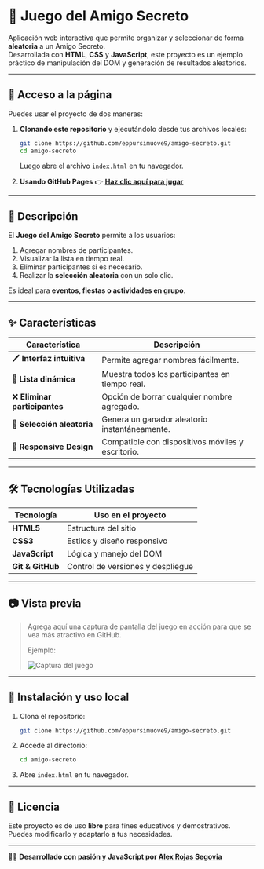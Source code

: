 # 🎁 Juego del Amigo Secreto

Aplicación web interactiva que permite organizar y seleccionar de forma **aleatoria** a un Amigo Secreto.  
Desarrollada con **HTML**, **CSS** y **JavaScript**, este proyecto es un ejemplo práctico de manipulación del DOM y generación de resultados aleatorios.

---

## 🚀 Acceso a la página

Puedes usar el proyecto de dos maneras:

1. **Clonando este repositorio** y ejecutándolo desde tus archivos locales:
   ```bash
   git clone https://github.com/eppursimuove9/amigo-secreto.git
   cd amigo-secreto
   ```
   Luego abre el archivo `index.html` en tu navegador.

2. **Usando GitHub Pages**
   👉 [**Haz clic aquí para jugar**](https://eppursimuove9.github.io/amigo-secreto/)

---

## 📜 Descripción

El **Juego del Amigo Secreto** permite a los usuarios:
1. Agregar nombres de participantes.
2. Visualizar la lista en tiempo real.
3. Eliminar participantes si es necesario.
4. Realizar la **selección aleatoria** con un solo clic.

Es ideal para **eventos, fiestas o actividades en grupo**.

---

## ✨ Características

| Característica | Descripción |
| -------------- | ----------- |
| 🖊 **Interfaz intuitiva** | Permite agregar nombres fácilmente. |
| 📜 **Lista dinámica** | Muestra todos los participantes en tiempo real. |
| ❌ **Eliminar participantes** | Opción de borrar cualquier nombre agregado. |
| 🎲 **Selección aleatoria** | Genera un ganador aleatorio instantáneamente. |
| 📱 **Responsive Design** | Compatible con dispositivos móviles y escritorio. |

---

## 🛠 Tecnologías Utilizadas

| Tecnología | Uso en el proyecto |
| ---------- | ------------------ |
| **HTML5** | Estructura del sitio |
| **CSS3** | Estilos y diseño responsivo |
| **JavaScript** | Lógica y manejo del DOM |
| **Git & GitHub** | Control de versiones y despliegue |

---

## 📷 Vista previa

> Agrega aquí una captura de pantalla del juego en acción para que se vea más atractivo en GitHub.
>
> Ejemplo:
>
> ![Captura del juego](assets/screenshot.png)

---

## 🔧 Instalación y uso local

1. Clona el repositorio:
   ```bash
   git clone https://github.com/eppursimuove9/amigo-secreto.git
   ```
2. Accede al directorio:
   ```bash
   cd amigo-secreto
   ```
3. Abre `index.html` en tu navegador.

---

## 📄 Licencia

Este proyecto es de uso **libre** para fines educativos y demostrativos.  
Puedes modificarlo y adaptarlo a tus necesidades.

---

👨‍💻 **Desarrollado con pasión y JavaScript por [Alex Rojas Segovia](https://github.com/eppursimuove9)**
